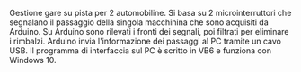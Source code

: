 Gestione gare su pista per 2 automobiline.
Si basa su 2 microinterruttori che segnalano il passaggio della singola macchinina che sono acquisiti da Arduino.
Su Arduino sono rilevati i fronti dei segnali, poi filtrati per eliminare i rimbalzi.
Arduino invia l'informazione dei passaggi al PC tramite un cavo USB.
Il programma di interfaccia sul PC è scritto in VB6 e funziona con Windows 10.

